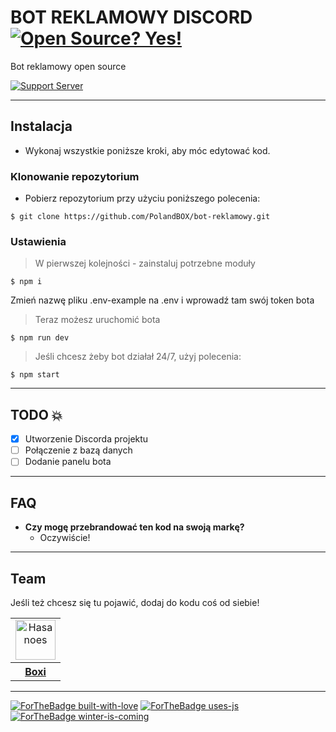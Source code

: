# BOT REKLAMOWY DISCORD [![Open Source? Yes!](https://badgen.net/badge/Open%20Source%20%3F/Yes%21/blue?icon=github)](https://github.com/Polandbox)
Bot reklamowy open source

[![Support Server](https://img.shields.io/discord/591914197219016707.svg?label=Discord&logo=Discord&colorB=7289da&style=for-the-badge)](https://discord.gg/mEqTcWX)

---

## Instalacja

- Wykonaj wszystkie poniższe kroki, aby móc edytować kod.

### Klonowanie repozytorium

- Pobierz repozytorium przy użyciu poniższego polecenia:
```shell
$ git clone https://github.com/PolandBOX/bot-reklamowy.git
```

### Ustawienia

> W pierwszej kolejności - zainstaluj potrzebne moduły

```shell
$ npm i
```

Zmień nazwę pliku .env-example na .env i wprowadź tam swój token bota

> Teraz możesz uruchomić bota

```shell
$ npm run dev
```

> Jeśli chcesz żeby bot działał 24/7, użyj polecenia:
```shell
$ npm start
```

---

## TODO :boom:
- [X] Utworzenie Discorda projektu
- [ ] Połączenie z bazą danych
- [ ] Dodanie panelu bota
---


## FAQ

- **Czy mogę przebrandować ten kod na swoją markę?**
    - Oczywiście!

---


## Team
Jeśli też chcesz się tu pojawić, dodaj do kodu coś od siebie!

<table> <tr align="center"> <td> <a href="https://github.com/PolandBOX"><img src="https://avatars3.githubusercontent.com/u/51416083?s=460&u=81fbe9c66d6f3798141d7c8f336c21b623e17324&v=4" width="64" height="64" alt="Hasanoes" valign=“middle”/></a> </td> </tr> <tr> <th><a href="https://github.com/PolandBOX">Boxi</a></th> </tr> </table>

---
[![ForTheBadge built-with-love](http://ForTheBadge.com/images/badges/built-with-love.svg)](https://GitHub.com/PolandBOX/)
[![ForTheBadge uses-js](http://ForTheBadge.com/images/badges/uses-js.svg)](https://GitHub.com/PolandBOX/)
[![ForTheBadge winter-is-coming](http://ForTheBadge.com/images/badges/winter-is-coming.svg)](https://GitHub.com/PolandBOX/)
